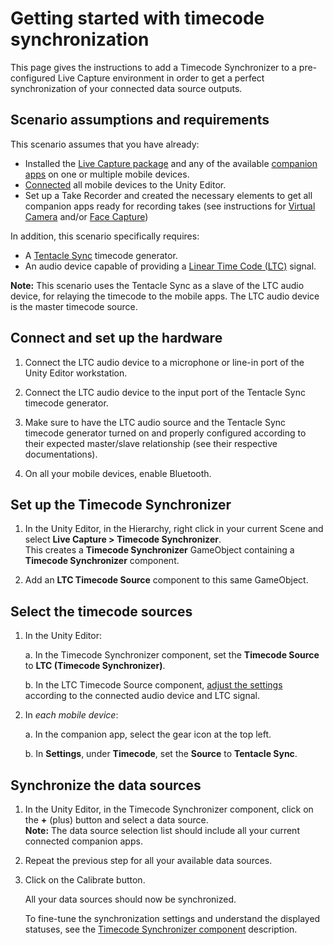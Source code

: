 # Getting started with timecode synchronization

This page gives the instructions to add a Timecode Synchronizer to a pre-configured Live Capture environment in order to get a perfect synchronization of your connected data source outputs.

## Scenario assumptions and requirements

This scenario assumes that you have already:
* Installed the [Live Capture package](index.md#install-package) and any of the available [companion apps](index.md#install-app) on one or multiple mobile devices.
* [Connected](setup-connecting.md) all mobile devices to the Unity Editor.
* Set up a Take Recorder and created the necessary elements to get all companion apps ready for recording takes (see instructions for [Virtual Camera](virtual-camera-getting-started.md) and/or [Face Capture](face-capture-getting-started.md))

In addition, this scenario specifically requires:
* A [Tentacle Sync](https://tentaclesync.com/sync-e) timecode generator.
* An audio device capable of providing a [Linear Time Code (LTC)](https://en.wikipedia.org/wiki/Linear_timecode) signal.

**Note:** This scenario uses the Tentacle Sync as a slave of the LTC audio device, for relaying the timecode to the mobile apps. The LTC audio device is the master timecode source.


## Connect and set up the hardware

1. Connect the LTC audio device to a microphone or line-in port of the Unity Editor workstation.

2. Connect the LTC audio device to the input port of the Tentacle Sync timecode generator.

3. Make sure to have the LTC audio source and the Tentacle Sync timecode generator turned on and properly configured according to their expected master/slave relationship (see their respective documentations).

4. On all your mobile devices, enable Bluetooth.


## Set up the Timecode Synchronizer

1. In the Unity Editor, in the Hierarchy, right click in your current Scene and select **Live Capture > Timecode Synchronizer**.
   <br />This creates a **Timecode Synchronizer** GameObject containing a **Timecode Synchronizer** component.

2. Add an **LTC Timecode Source** component to this same GameObject.


## Select the timecode sources

1. In the Unity Editor:

   a. In the Timecode Synchronizer component, set the **Timecode Source** to **LTC (Timecode Synchronizer)**.

   b. In the LTC Timecode Source component, [adjust the settings](ref-component-ltc-timecode-source.md) according to the connected audio device and LTC signal.

2. In _each mobile device_:

   a. In the companion app, select the gear icon at the top left.

   b. In **Settings**, under **Timecode**, set the **Source** to **Tentacle Sync**.


## Synchronize the data sources

1. In the Unity Editor, in the Timecode Synchronizer component, click on the **+** (plus) button and select a data source.
   <br />**Note:** The data source selection list should include all your current connected companion apps.

2. Repeat the previous step for all your available data sources.

3. Click on the Calibrate button.

   All your data sources should now be synchronized.

   To fine-tune the synchronization settings and understand the displayed statuses, see the [Timecode Synchronizer component](ref-component-timecode-synchronizer.md) description.
